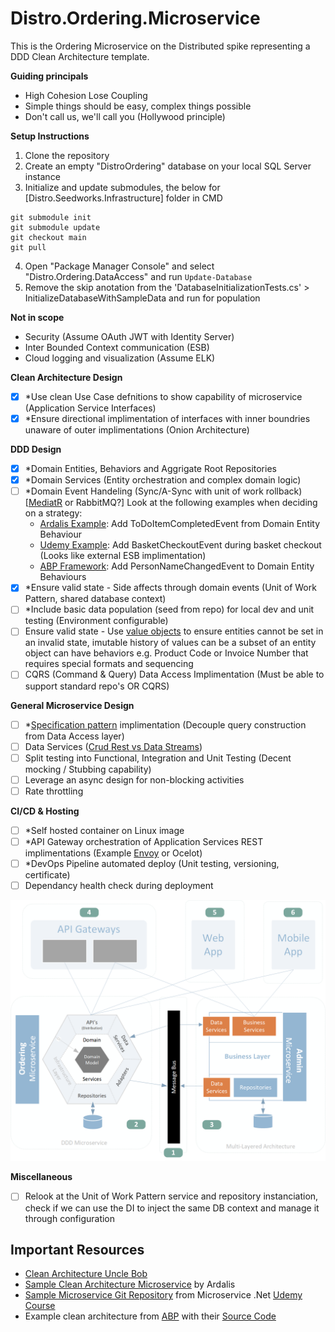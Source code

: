 # Distro.Ordering.Microservice
This is the Ordering Microservice on the Distributed spike representing a DDD Clean Architecture template.

**Guiding principals**
- High Cohesion Lose Coupling
- Simple things should be easy, complex things possible
- Don't call us, we'll call you (Hollywood principle)

**Setup Instructions**
1. Clone the repository
2. Create an empty "DistroOrdering" database on your local SQL Server instance
3. Initialize and update submodules, the below for [Distro.Seedworks.Infrastructure] folder in CMD

```git
git submodule init
git submodule update
git checkout main
git pull
```

4. Open "Package Manager Console" and select "Distro.Ordering.DataAccess" and run `Update-Database`
5. Remove the skip anotation from the 'DatabaseInitializationTests.cs' > InitializeDatabaseWithSampleData and run for population

**Not in scope**
- Security (Assume OAuth JWT with Identity Server)
- Inter Bounded Context communication (ESB)
- Cloud logging and visualization (Assume ELK)

**Clean Architecture Design**
- [X] *Use clean Use Case defnitions to show capability of microservice (Application Service Interfaces)
- [X] *Ensure directional implimentation of interfaces with inner boundries unaware of outer implimentations (Onion Architecture)

**DDD Design**
- [X] *Domain Entities, Behaviors and Aggrigate Root Repositories
- [X] *Domain Services (Entity orchestration and complex domain logic)
- [ ] *Domain Event Handeling (Sync/A-Sync with unit of work rollback) [[MediatR](https://medium.com/dotnet-hub/use-mediatr-in-asp-net-or-asp-net-core-cqrs-and-mediator-in-dotnet-how-to-use-mediatr-cqrs-aspnetcore-5076e2f2880c) or RabbitMQ?] Look at the following examples when deciding on a strategy:
  - [Ardalis Example](https://github.com/ardalis/CleanArchitecture/blob/main/src/Clean.Architecture.Core/ProjectAggregate/ToDoItem.cs): Add ToDoItemCompletedEvent from Domain Entity Behaviour
  - [Udemy Example](https://github.com/mehmetozkaya/AspnetMicroservices/tree/main/src/Services/Ordering/Ordering.Application): Add BasketCheckoutEvent during basket checkout (Looks like external ESB implimentation)
  - [ABP Framework](https://github.com/abpframework/abp/blob/dev/framework/test/Volo.Abp.TestApp/Volo/Abp/TestApp/Domain/Person.cs): Add PersonNameChangedEvent to Domain Entity Behaviours
- [X] *Ensure valid state - Side affects through domain events (Unit of Work Pattern, shared database context)
- [ ] *Include basic data population (seed from repo) for local dev and unit testing (Environment configurable)
- [ ] Ensure valid state - Use [value objects](src/Clean.Architecture.SharedKernel/ValueObject.cs) to ensure entities cannot be set in an invalid state, imutable history of values can be a subset of an entity object can have behaviors e.g. Product Code or Invoice Number that requires special formats and sequencing
- [ ] CQRS (Command & Query) Data Access Implimentation (Must be able to support standard repo's OR CQRS)

**General Microservice Design**
- [ ] *[Specification pattern](https://www.nuget.org/packages/Ardalis.Specification) implimentation (Decouple query construction from Data Access layer)
- [ ] Data Services ([Crud Rest vs Data Streams](https://www.confluent.io/blog/data-dichotomy-rethinking-the-way-we-treat-data-and-services/))
- [ ] Split testing into Functional, Integration and Unit Testing (Decent mocking / Stubbing capability)
- [ ] Leverage an async design for non-blocking activities
- [ ] Rate throttling

**CI/CD & Hosting**
- [ ] *Self hosted container on Linux image
- [ ] *API Gateway orchestration of Application Services REST implimentations (Example [Envoy](https://www.envoyproxy.io/) or Ocelot)
- [ ] *DevOps Pipeline automated deploy (Unit testing, versioning, certificate)
- [ ] Dependancy health check during deployment

![alt text](https://github.com/InoxicoDev/Distro.Portal.WebApplication/blob/main/Resources/Conceptual%20Architecture.png?raw=true)

**Miscellaneous**
- [ ] Relook at the Unit of Work Pattern service and repository instanciation, check if we can use the DI to inject the same DB context and manage it through configuration

## Important Resources
- [Clean Architecture Uncle Bob](https://blog.cleancoder.com/uncle-bob/2012/08/13/the-clean-architecture.html)
- [Sample Clean Architecture Microservice](https://github.com/ardalis/CleanArchitecture) by Ardalis
- [Sample Microservice Git Repository](https://github.com/mehmetozkaya/AspnetMicroservices/tree/main/src/Services/Ordering/Ordering.Application) from Microservice .Net [Udemy Course](https://www.udemy.com/share/103fFg3@Sdnt_AcFYl01YJfSn6FcZweRsyhC2MjF0MirCRz9xbUlrvERX45dMfAEl8lJPS3D/)
- Example clean architecture from [ABP](https://abp.io/) with their [Source Code](https://github.com/abpframework/abp/)


